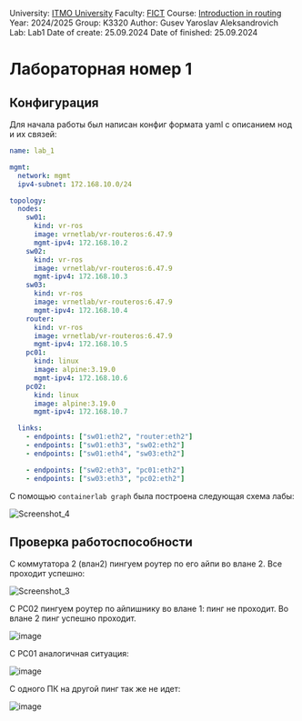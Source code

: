University: [ITMO University](https://itmo.ru/ru/)
Faculty: [FICT](https://fict.itmo.ru)
Course: [Introduction in routing](https://github.com/itmo-ict-faculty/introduction-in-routing)
Year: 2024/2025
Group: K3320
Author: Gusev Yaroslav Aleksandrovich
Lab: Lab1
Date of create: 25.09.2024
Date of finished: 25.09.2024

# Лабораторная номер 1

## Конфигурация

Для начала работы был написан конфиг формата yaml с описанием нод и их связей:

```yaml
name: lab_1

mgmt:
  network: mgmt
  ipv4-subnet: 172.168.10.0/24

topology:
  nodes:
    sw01:
      kind: vr-ros
      image: vrnetlab/vr-routeros:6.47.9
      mgmt-ipv4: 172.168.10.2
    sw02:
      kind: vr-ros
      image: vrnetlab/vr-routeros:6.47.9
      mgmt-ipv4: 172.168.10.3
    sw03:
      kind: vr-ros
      image: vrnetlab/vr-routeros:6.47.9
      mgmt-ipv4: 172.168.10.4
    router:
      kind: vr-ros
      image: vrnetlab/vr-routeros:6.47.9
      mgmt-ipv4: 172.168.10.5
    pc01:
      kind: linux
      image: alpine:3.19.0
      mgmt-ipv4: 172.168.10.6
    pc02:
      kind: linux
      image: alpine:3.19.0
      mgmt-ipv4: 172.168.10.7

  links:
    - endpoints: ["sw01:eth2", "router:eth2"]
    - endpoints: ["sw01:eth3", "sw02:eth2"]
    - endpoints: ["sw01:eth4", "sw03:eth2"]

    - endpoints: ["sw02:eth3", "pc01:eth2"]
    - endpoints: ["sw03:eth3", "pc02:eth2"]
```

С помощью `containerlab graph` была построена следующая схема лабы:

![Screenshot_4](https://github.com/user-attachments/assets/ece3d7db-5d8d-4e4f-ac75-adec20923c59)

## Проверка работоспособности

С коммутатора 2 (влан2) пингуем роутер по его айпи во влане 2. Все проходит успешно:

![Screenshot_3](https://github.com/user-attachments/assets/d3428ad0-ab2e-4d81-ab04-5a322c1d1a9a)

С PC02 пингуем роутер по айпишнику во влане 1: пинг не проходит. Во влане 2 пинг успешно проходит.

![image](https://github.com/user-attachments/assets/6325721c-7b24-4cc7-b090-914a2d186fdc)

С PC01 аналогичная ситуация:

![image](https://github.com/user-attachments/assets/83643dea-f357-49ea-b7ca-cd8630dbf877)

С одного ПК на другой пинг так же не идет:

![image](https://github.com/user-attachments/assets/869877d2-04c2-4d37-b50a-02eb29453bda)




